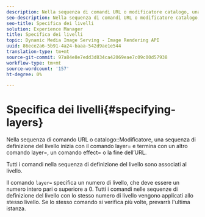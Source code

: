 ```yaml
---
description: Nella sequenza di comandi URL o modificatore catalogo, una sequenza di definizione del livello inizia con il comando layer= e termina con un altro comando layer=, un comando effect= o la fine dell’URL.
seo-description: Nella sequenza di comandi URL o modificatore catalogo, una sequenza di definizione del livello inizia con il comando layer= e termina con un altro comando layer=, un comando effect= o la fine dell’URL.
seo-title: Specifica dei livelli
solution: Experience Manager
title: Specifica dei livelli
topic: Dynamic Media Image Serving - Image Rendering API
uuid: 86ece2a6-5b91-4a24-baaa-542d9ae1e544
translation-type: tm+mt
source-git-commit: 97a84e8e7edd3d834ca42069eae7c09c00d57938
workflow-type: tm+mt
source-wordcount: '157'
ht-degree: 0%

---
```



# Specifica dei livelli{#specifying-layers}

Nella sequenza di comando URL o catalogo::Modificatore, una sequenza di definizione del livello inizia con il comando layer= e termina con un altro comando layer=, un comando effect= o la fine dell’URL.

Tutti i comandi nella sequenza di definizione del livello sono associati al livello.

Il comando `layer=` specifica un numero di livello, che deve essere un numero intero pari o superiore a 0. Tutti i comandi nelle sequenze di definizione del livello con lo stesso numero di livello vengono applicati allo stesso livello. Se lo stesso comando si verifica più volte, prevarrà l&#39;ultima istanza.
